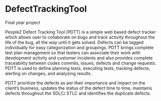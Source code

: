 # DefectTrackingTool
Final year project


PeopleZ Defect Tracking Tool (PDTT) is a simple web based defect tracker which allows user to collaborate on bugs and track activity throughout the life of the bug, all the way until it gets solved. Defects can be tagged individually for easy categorization and groupings. PDTT brings complete test plan management so that testers can associate their work with development activity and customer incidents and also provides complete traceability between codes commits, issues, defects and change requests. PDTT is used to define planning tests, executing tests, tracking defects, alerting on changes, and analyzing results.

PDTT prioritize the defects as per their importance and impact on the client’s business, updates the status of the defect time to time, maintains defects throughout the SDLC/ STLC and identifies the duplicate defects.
